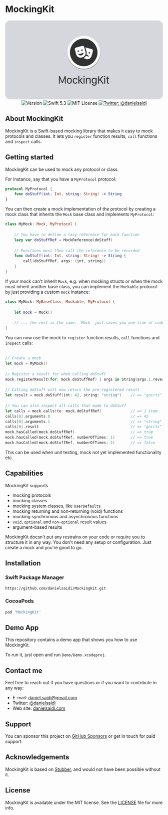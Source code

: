 <h1>MockingKit</h1>

<p align="center">
    <img src ="Resources/Logo.png" alt="MockingKit Logo" /><br/>
    <img src="https://img.shields.io/github/v/release/danielsaidi/MockingKit?color=%2300550&sort=semver" alt="Version" />
    <img src="https://img.shields.io/badge/Swift-5.3-orange.svg" alt="Swift 5.3" />
    <img src="https://img.shields.io/github/license/danielsaidi/KeyboardKit" alt="MIT License" />
    <a href="https://twitter.com/danielsaidi">
        <img src="https://img.shields.io/badge/contact-@danielsaidi-blue.svg?style=flat" alt="Twitter: @danielsaidi" />
    </a>
</p>


## <a name="about"></a>About MockingKit

MockingKit is a Swift-based mocking library that makes it easy to mock protocols and classes. It lets you `register` function results, `call` functions and `inspect` calls.


## Getting started

MockingKit can be used to mock any protocol or class.

For instance, say that you have a `MyProtocol` protocol:


```swift
protocol MyProtocol {
    func doStuff(int: Int, string: String) -> String
}
```

You can then create a mock implementation of the protocol by creating a mock class that inherits the `Mock` base class and implements `MyProtocol`:

```swift
class MyMock: Mock, MyProtocol {

    // You have to define a lazy reference for each function 
    lazy var doStuffRef = MockReference(doStuff)

    // Functions must then call the reference to be recorded
    func doStuff(int: Int, string: String) -> String {
        call(doStuffRef, args: (int, string))
    }
}
```

If your mock can't inherit `Mock`, e.g. when mocking structs or when the mock must inherit another base class, you can implement the `Mockable` protocol by just providing a custom `mock` instance: 

```swift
class MyMock: MyBaseClass, Mockable, MyProtocol {

    let mock = Mock()
    
    // ... the rest is the same. `Mock` just saves you one line of code :)
}
```

You can now use the mock to `register` function results, `call` functions and `inspect` calls:

```swift

// Create a mock
let mock = MyMock()

// Register a result for when calling doStuff
mock.registerResult(for: mock.doStuffRef) { args in String(args.1.reversed()) }

// Calling doStuff will now return the pre-registered result
let result = mock.doStuff(int: 42, string: "string")    // => "gnirts"

// You can also inspect all calls that made to doStuff
let calls = mock.calls(to: mock.doStuffRef)             // => 1 item
calls[0].arguments.0                                    // => 42
calls[0].arguments.1                                    // => "string"
calls[0].result                                         // => "gnirts"
mock.hasCalled(mock.doStuffRef)                         // => true
mock.hasCalled(mock.doStuffRef, numberOfTimes: 1)       // => true
mock.hasCalled(mock.doStuffRef, numberOfTimes: 2)       // => false
```

This can be used when unit testing, mock not yet implemented functionality etc.


## Capabilities

MockingKit supports

* mocking protocols
* mocking classes
* mocking system classes, like `UserDefaults`
* mocking returning and non-returning (void) functions
* mocking synchronous and asynchronous functions
* `void`, `optional` and `non-optional` result values
* argument-based results

MockingKit doesn't put any restrains on your code or require you to structure it in any way. You don't need any setup or configuration. Just create a mock and you're good to go.


## <a name="installation"></a>Installation

### <a name="spm"></a>Swift Package Manager

```
https://github.com/danielsaidi/MockingKit.git
```

### <a name="cocoapods"></a>CocoaPods

```ruby
pod 'MockingKit'
```

## Demo App

This repository contains a demo app that shows you how to use MockingKit. 

To run it, just open and run `Demo/Demo.xcodeproj`.


## Contact me

Feel free to reach out if you have questions or if you want to contribute in any way:

* E-mail: [daniel.saidi@gmail.com][Email]
* Twitter: [@danielsaidi][Twitter]
* Web site: [danielsaidi.com][Website]


## Support

You can sponsor this project on [GitHub Sponsors][Sponsors] or get in touch for paid support.


## Acknowledgements

MockingKit is based on [Stubber][Stubber], and would not have been possible without it. 


## License

MockingKit is available under the MIT license. See the [LICENSE][License] file for more info.


[Email]: mailto:daniel.saidi@gmail.com
[Twitter]: http://www.twitter.com/danielsaidi
[Website]: http://www.danielsaidi.com
[Sponsors]: https://github.com/sponsors/danielsaidi

[Example]: https://github.com/danielsaidi/MockingKit/blob/master/Readmes/Example.md

[CocoaPods]: http://cocoapods.org
[GitHub]: https://github.com/danielsaidi/MockingKit
[Pod]: http://cocoapods.org/pods/MockingKit
[Stubber]: https://github.com/devxoul/Stubber
[License]: https://github.com/danielsaidi/MockingKit/blob/master/LICENSE
